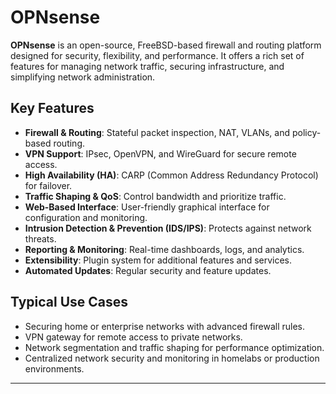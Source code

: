 # OPNsense

**OPNsense** is an open-source, FreeBSD-based firewall and routing platform designed for security, flexibility, and performance. It offers a rich set of features for managing network traffic, securing infrastructure, and simplifying network administration.

## Key Features
- **Firewall & Routing**: Stateful packet inspection, NAT, VLANs, and policy-based routing.
- **VPN Support**: IPsec, OpenVPN, and WireGuard for secure remote access.
- **High Availability (HA)**: CARP (Common Address Redundancy Protocol) for failover.
- **Traffic Shaping & QoS**: Control bandwidth and prioritize traffic.
- **Web-Based Interface**: User-friendly graphical interface for configuration and monitoring.
- **Intrusion Detection & Prevention (IDS/IPS)**: Protects against network threats.
- **Reporting & Monitoring**: Real-time dashboards, logs, and analytics.
- **Extensibility**: Plugin system for additional features and services.
- **Automated Updates**: Regular security and feature updates.

## Typical Use Cases
- Securing home or enterprise networks with advanced firewall rules.
- VPN gateway for remote access to private networks.
- Network segmentation and traffic shaping for performance optimization.
- Centralized network security and monitoring in homelabs or production environments.

---